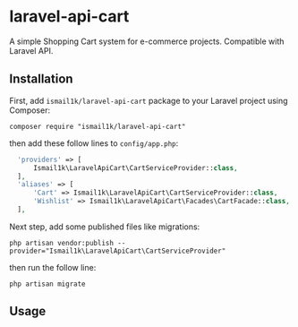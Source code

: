 # laravel-api-cart
A simple Shopping Cart system for e-commerce projects. Compatible with Laravel API.

## Installation
First, add `ismail1k/laravel-api-cart` package to your Laravel project using Composer:
```shell
composer require "ismail1k/laravel-api-cart"
```
then add these follow lines to `config/app.php`:
```php
  'providers' => [
      Ismail1k\LaravelApiCart\CartServiceProvider::class,
  ],
  'aliases' => [
      'Cart' => Ismail1k\LaravelApiCart\CartServiceProvider::class,
      'Wishlist' => Ismail1k\LaravelApiCart\Facades\CartFacade::class,
  ],
```
Next step, add some published files like migrations: 
```shell
php artisan vendor:publish --provider="Ismail1k\LaravelApiCart\CartServiceProvider"
```
then run the follow line:
```shell
php artisan migrate
```

## Usage
